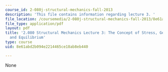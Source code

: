 ```yaml
---
course_id: 2-080j-structural-mechanics-fall-2013
description: 'This file contains information regarding lecture 3. '
file_location: /coursemedia/2-080j-structural-mechanics-fall-2013/8e61abd2b094e2214465ce18ab8eb440_MIT2_080JF13_Lecture3.pdf
file_type: application/pdf
layout: pdf
title: '2.080 Structural Mechanics Lecture 3: The Concept of Stress, Generalized Stresses
  and Equilibrium'
type: course
uid: 8e61abd2b094e2214465ce18ab8eb440

---
```

None